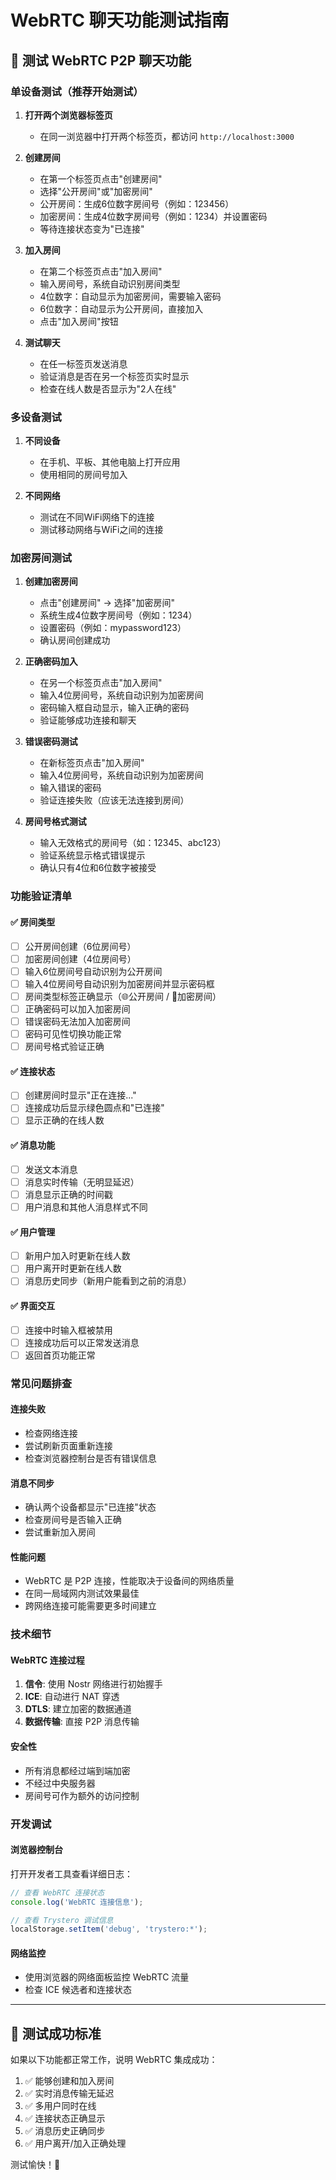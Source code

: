 # WebRTC 聊天功能测试指南

## 🧪 测试 WebRTC P2P 聊天功能

### 单设备测试（推荐开始测试）

1. **打开两个浏览器标签页**
   - 在同一浏览器中打开两个标签页，都访问 `http://localhost:3000`

2. **创建房间**
   - 在第一个标签页点击"创建房间"
   - 选择"公开房间"或"加密房间"
   - 公开房间：生成6位数字房间号（例如：123456）
   - 加密房间：生成4位数字房间号（例如：1234）并设置密码
   - 等待连接状态变为"已连接"

3. **加入房间**
   - 在第二个标签页点击"加入房间"
   - 输入房间号，系统自动识别房间类型
   - 4位数字：自动显示为加密房间，需要输入密码
   - 6位数字：自动显示为公开房间，直接加入
   - 点击"加入房间"按钮

4. **测试聊天**
   - 在任一标签页发送消息
   - 验证消息是否在另一个标签页实时显示
   - 检查在线人数是否显示为"2人在线"

### 多设备测试

1. **不同设备**
   - 在手机、平板、其他电脑上打开应用
   - 使用相同的房间号加入

2. **不同网络**
   - 测试在不同WiFi网络下的连接
   - 测试移动网络与WiFi之间的连接

### 加密房间测试

1. **创建加密房间**
   - 点击"创建房间" → 选择"加密房间"
   - 系统生成4位数字房间号（例如：1234）
   - 设置密码（例如：mypassword123）
   - 确认房间创建成功

2. **正确密码加入**
   - 在另一个标签页点击"加入房间"
   - 输入4位房间号，系统自动识别为加密房间
   - 密码输入框自动显示，输入正确的密码
   - 验证能够成功连接和聊天

3. **错误密码测试**
   - 在新标签页点击"加入房间"
   - 输入4位房间号，系统自动识别为加密房间
   - 输入错误的密码
   - 验证连接失败（应该无法连接到房间）

4. **房间号格式测试**
   - 输入无效格式的房间号（如：12345、abc123）
   - 验证系统显示格式错误提示
   - 确认只有4位和6位数字被接受

### 功能验证清单

#### ✅ 房间类型
- [ ] 公开房间创建（6位房间号）
- [ ] 加密房间创建（4位房间号）
- [ ] 输入6位房间号自动识别为公开房间
- [ ] 输入4位房间号自动识别为加密房间并显示密码框
- [ ] 房间类型标签正确显示（🌐公开房间 / 🔐加密房间）
- [ ] 正确密码可以加入加密房间
- [ ] 错误密码无法加入加密房间
- [ ] 密码可见性切换功能正常
- [ ] 房间号格式验证正确

#### ✅ 连接状态
- [ ] 创建房间时显示"正在连接..."
- [ ] 连接成功后显示绿色圆点和"已连接"
- [ ] 显示正确的在线人数

#### ✅ 消息功能
- [ ] 发送文本消息
- [ ] 消息实时传输（无明显延迟）
- [ ] 消息显示正确的时间戳
- [ ] 用户消息和其他人消息样式不同

#### ✅ 用户管理
- [ ] 新用户加入时更新在线人数
- [ ] 用户离开时更新在线人数
- [ ] 消息历史同步（新用户能看到之前的消息）

#### ✅ 界面交互
- [ ] 连接中时输入框被禁用
- [ ] 连接成功后可以正常发送消息
- [ ] 返回首页功能正常

### 常见问题排查

#### 连接失败
- 检查网络连接
- 尝试刷新页面重新连接
- 检查浏览器控制台是否有错误信息

#### 消息不同步
- 确认两个设备都显示"已连接"状态
- 检查房间号是否输入正确
- 尝试重新加入房间

#### 性能问题
- WebRTC 是 P2P 连接，性能取决于设备间的网络质量
- 在同一局域网内测试效果最佳
- 跨网络连接可能需要更多时间建立

### 技术细节

#### WebRTC 连接过程
1. **信令**: 使用 Nostr 网络进行初始握手
2. **ICE**: 自动进行 NAT 穿透
3. **DTLS**: 建立加密的数据通道
4. **数据传输**: 直接 P2P 消息传输

#### 安全性
- 所有消息都经过端到端加密
- 不经过中央服务器
- 房间号可作为额外的访问控制

### 开发调试

#### 浏览器控制台
打开开发者工具查看详细日志：
```javascript
// 查看 WebRTC 连接状态
console.log('WebRTC 连接信息');

// 查看 Trystero 调试信息
localStorage.setItem('debug', 'trystero:*');
```

#### 网络监控
- 使用浏览器的网络面板监控 WebRTC 流量
- 检查 ICE 候选者和连接状态

---

## 🎯 测试成功标准

如果以下功能都正常工作，说明 WebRTC 集成成功：

1. ✅ 能够创建和加入房间
2. ✅ 实时消息传输无延迟
3. ✅ 多用户同时在线
4. ✅ 连接状态正确显示
5. ✅ 消息历史正确同步
6. ✅ 用户离开/加入正确处理

测试愉快！🚀
